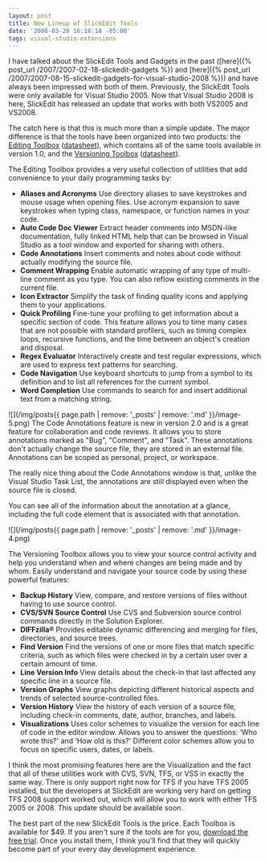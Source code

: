 ```yaml
---
layout: post
title: New Lineup of SlickEdit Tools
date: '2008-03-20 16:18:18 -05:00'
tags: visual-studio-extensions
---
```


I have talked about the SlickEdit Tools and Gadgets in the past ([here]({% post_url /2007/2007-02-18-slickedit-gadgets %}) and [here]({% post_url /2007/2007-08-15-slickedit-gadgets-for-visual-studio-2008 %})) and have always been impressed with both of them. Previously, the SlickEdit Tools were only available for Visual Studio 2005. Now that Visual Studio 2008 is here, SlickEdit has released an update that works with both VS2005 and VS2008.

The catch here is that this is much more than a simple update. The major difference is that the tools have been organized into two products: the [Editing Toolbox](http://www.slickedit.com/index.php?option=com_content&task=view&id=486&Itemid=57) ([datasheet](http://www.slickedit.com/images/stories/products/SlickEditTools/editingtoolbox3172008.pdf)), which contains all of the same tools available in version 1.0, and the [Versioning Toolbox](http://www.slickedit.com/index.php?option=com_content&task=view&id=488&Itemid=57) ([datasheet](http://www.slickedit.com/images/stories/products/SlickEditTools/versioningtoolbox3172008.pdf)).

The Editing Toolbox provides a very useful collection of utilities that add convenience to your daily programming tasks by:

*   **Aliases and Acronyms** Use directory aliases to save keystrokes and mouse usage when opening files. Use acronym expansion to save keystrokes when typing class, namespace, or function names in your code. 
*   **Auto Code Doc Viewer** Extract header comments into MSDN-like documentation, fully linked HTML help that can be browsed in Visual Studio as a tool window and exported for sharing with others. 
*   **Code Annotations**  Insert comments and notes about code without actually modifying the source file.
*   **Comment Wrapping** Enable automatic wrapping of any type of multi-line comment as you type. You can also reflow existing comments in the current file.
*   **Icon Extractor** Simplify the task of finding quality icons and applying them to your applications. 
*   **Quick Profiling** Fine-tune your profiling to get information about a specific section of code. This feature allows you to time many cases that are not possible with standard profilers, such as timing complex loops, recursive functions, and the time between an object's creation and disposal.
*   **Regex Evaluator** Interactively create and test regular expressions, which are used to express text patterns for searching. 
*   **Code Navigation** Use keyboard shortcuts to jump from a symbol to its definition and to list all references for the current symbol. 
*   **Word Completion** Use commands to search for and insert additional text from a matching string.  

![](/img/posts{{ page.path | remove: '_posts' | remove: '.md' }}/image-5.png) The Code Annotations feature is new in version 2.0 and is a great feature for collaboration and code reviews. It allows you to store annotations marked as "Bug", "Comment", and "Task". These annotations don't actually change the source file, they are stored in an external file. Annotations can be scoped as personal, project, or workspace.

The really nice thing about the Code Annotations window is that, unlike the Visual Studio Task List, the annotations are still displayed even when the source file is closed.

You can see all of the information about the annotation at a glance, including the full code element that is associated with that annotation.

![](/img/posts{{ page.path | remove: '_posts' | remove: '.md' }}/image-4.png) 

The Versioning Toolbox allows you to view your source control activity and help you understand when and where changes are being made and by whom. Easily understand and navigate your source code by using these powerful features: 

*   **Backup History** View, compare, and restore versions of files without having to use source control. 
*   **CVS/SVN Source Control** Use CVS and Subversion source control commands directly in the Solution Explorer. 
*   **DIFFzilla&reg;** Provides editable dynamic differencing and merging for files, directories, and source trees. 
*   **Find Version** Find the versions of one or more files that match specific criteria, such as which files were checked in by a certain user over a certain amount of time. 
*   **Line Version Info** View details about the check-in that last affected any specific line in a source file. 
*   **Version Graphs** View graphs depicting different historical aspects and trends of selected source-controlled files. 
*   **Version History** View the history of each version of a source file, including check-in comments, date, author, branches, and labels. 
*   **Visualizations** Uses color schemes to visualize the version for each line of code in the editor window. Allows you to answer the questions: ‘Who wrote this?' and ‘How old is this?' Different color schemes allow you to focus on specific users, dates, or labels. 

I think the most promising features here are the Visualization and the fact that all of these utilities work with CVS, SVN, TFS, or VSS in exactly the same way. There is only support right now for TFS if you have TFS 2005 installed, but the developers at SlickEdit are working very hard on getting TFS 2008 support worked out, which will allow you to work with either TFS 2005 or 2008. This update should be available soon.

The best part of the new SlickEdit Tools is the price. Each Toolbox is available for $49. If you aren't sure if the tools are for you, [download the free trial](http://www.slickedit.com/content/view/408/244/). Once you install them, I think you'll find that they will quickly become part of your every day development experience.
